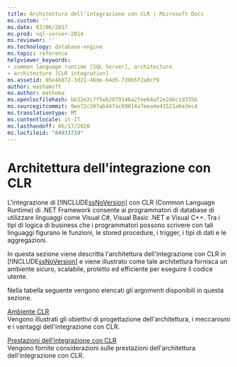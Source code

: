 ```yaml
---
title: Architettura dell'integrazione con CLR | Microsoft Docs
ms.custom: ''
ms.date: 03/06/2017
ms.prod: sql-server-2014
ms.reviewer: ''
ms.technology: database-engine
ms.topic: reference
helpviewer_keywords:
- common language runtime [SQL Server], architecture
- architecture [CLR integration]
ms.assetid: 05e4b872-3d21-46de-b4d5-739b5f2a0cf9
author: mashamsft
ms.author: mathoma
ms.openlocfilehash: bb32e2c7f5eb2079146a2fee64af2e2dbc1d3356
ms.sourcegitcommit: 9ee72c507ab447ac69014a7eea4e43523a0a3ec4
ms.translationtype: MT
ms.contentlocale: it-IT
ms.lasthandoff: 06/17/2020
ms.locfileid: "84933719"
---
```

# <a name="architecture-of-clr-integration"></a>Architettura dell'integrazione con CLR
  L'integrazione di [!INCLUDE[ssNoVersion](../../includes/ssnoversion-md.md)] con CLR (Common Language Runtime) di .NET Framework consente ai programmatori di database di utilizzare linguaggi come Visual C#, Visual Basic .NET e Visual C++. Tra i tipi di logica di business che i programmatori possono scrivere con tali linguaggi figurano le funzioni, le stored procedure, i trigger, i tipi di dati e le aggregazioni.  
  
 In questa sezione viene descritta l'architettura dell'integrazione con CLR in [!INCLUDE[ssNoVersion](../../includes/ssnoversion-md.md)] e viene illustrato come tale architettura fornisca un ambiente sicuro, scalabile, protetto ed efficiente per eseguire il codice utente.  
  
 Nella tabella seguente vengono elencati gli argomenti disponibili in questa sezione.  
  
 [Ambiente CLR](../../relational-databases/clr-integration/clr-integration-architecture-clr-hosted-environment.md)  
 Vengono illustrati gli obiettivi di progettazione dell'architettura, i meccanismi e i vantaggi dell'integrazione con CLR.  
  
 [Prestazioni dell'integrazione con CLR](../../relational-databases/clr-integration/clr-integration-architecture-performance.md)  
 Vengono fornite considerazioni sulle prestazioni dell'architettura dell'integrazione con CLR.  
  
  
